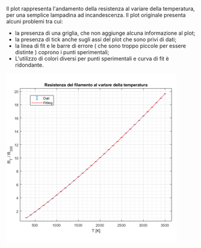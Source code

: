 Il plot rappresenta l'andamento della resistenza al variare della temperatura, per una semplice lampadina ad incandescenza. 
Il plot originale presenta alcuni problemi tra cui: 
* la presenza di una griglia, che non aggiunge alcuna informazione al plot; 
* la presenza di tick anche sugli assi del plot che sono privi di dati; 
* la linea di fit e le barre di errore ( che sono troppo piccole per essere distinte ) coprono i punti sperimentali; 
* L'utilizzo di colori diversi per punti sperimentali e curva di fit è ridondante. 

![alt text](vis/Plot_originale.png)
